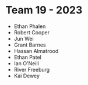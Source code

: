 # Team 19 - 2023

- Ethan Phalen
- Robert Cooper
- Jun Wei
- Grant Barnes
- Hassan Almatrood
- Ethan Patel
- Ian O'Neill
- River Freeburg
- Kai Dewey